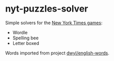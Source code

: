 # nyt-puzzles-solver
Simple solvers for the [New York Times games](https://www.nytimes.com/games/): 
- Wordle
- Spelling bee
- Letter boxed

Words imported from project [dwyl/english-words](https://github.com/dwyl/english-words).